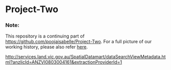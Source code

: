 # Project-Two

### Note:
This repository is a continuing part of https://github.com/poojaisabelle/Project-Two. For a full picture of our working history, please also refer [here](https://github.com/poojaisabelle/Project-Two/commits/master).



http://services.land.vic.gov.au/SpatialDatamart/dataSearchViewMetadata.html?anzlicId=ANZVI0803004161&extractionProviderId=1